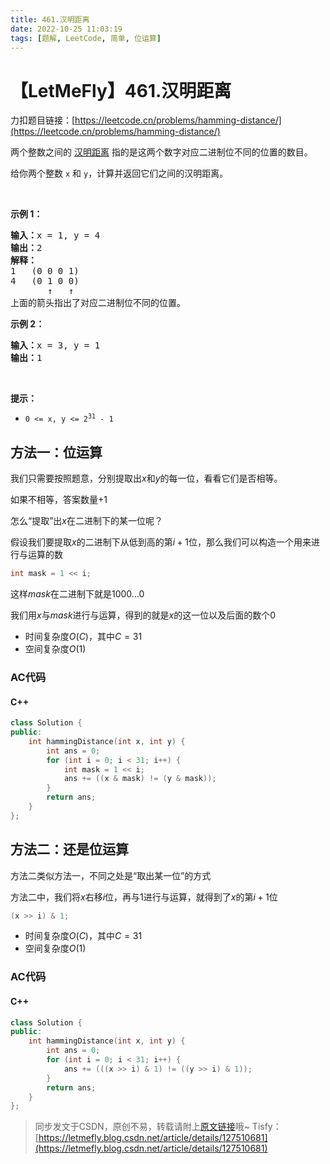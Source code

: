 ```yaml
---
title: 461.汉明距离
date: 2022-10-25 11:03:19
tags: [题解, LeetCode, 简单, 位运算]
---
```


# 【LetMeFly】461.汉明距离

力扣题目链接：[https://leetcode.cn/problems/hamming-distance/](https://leetcode.cn/problems/hamming-distance/)

<p>两个整数之间的 <a href="https://baike.baidu.com/item/%E6%B1%89%E6%98%8E%E8%B7%9D%E7%A6%BB">汉明距离</a> 指的是这两个数字对应二进制位不同的位置的数目。</p>

<p>给你两个整数 <code>x</code> 和 <code>y</code>，计算并返回它们之间的汉明距离。</p>

<p> </p>

<p><strong>示例 1：</strong></p>

<pre>
<strong>输入：</strong>x = 1, y = 4
<strong>输出：</strong>2
<strong>解释：</strong>
1   (0 0 0 1)
4   (0 1 0 0)
       ↑   ↑
上面的箭头指出了对应二进制位不同的位置。
</pre>

<p><strong>示例 2：</strong></p>

<pre>
<strong>输入：</strong>x = 3, y = 1
<strong>输出：</strong>1
</pre>

<p> </p>

<p><strong>提示：</strong></p>

<ul>
	<li><code>0 <= x, y <= 2<sup>31</sup> - 1</code></li>
</ul>


    
## 方法一：位运算

我们只需要按照题意，分别提取出$x$和$y$的每一位，看看它们是否相等。

如果不相等，答案数量+1

怎么“提取”出$x$在二进制下的某一位呢？

假设我们要提取$x$的二进制下从低到高的第$i + 1$位，那么我们可以构造一个用来进行与运算的数

```cpp
int mask = 1 << i;
```

这样$mask$在二进制下就是$1000...0$

我们用$x$与$mask$进行与运算，得到的就是$x$的这一位以及后面的数个$0$

+ 时间复杂度$O(C)$，其中$C=31$
+ 空间复杂度$O(1)$

### AC代码

#### C++

```cpp
class Solution {
public:
    int hammingDistance(int x, int y) {
        int ans = 0;
        for (int i = 0; i < 31; i++) {
            int mask = 1 << i;
            ans += ((x & mask) != (y & mask));
        }
        return ans;
    }
};
```

## 方法二：还是位运算

方法二类似方法一，不同之处是“取出某一位”的方式

方法二中，我们将$x$右移$i$位，再与$1$进行与运算，就得到了$x$的第$i+1$位

```cpp
(x >> i) & 1;
```

+ 时间复杂度$O(C)$，其中$C=31$
+ 空间复杂度$O(1)$

### AC代码

#### C++

```cpp
class Solution {
public:
    int hammingDistance(int x, int y) {
        int ans = 0;
        for (int i = 0; i < 31; i++) {
            ans += (((x >> i) & 1) != ((y >> i) & 1));
        }
        return ans;
    }
};
```

> 同步发文于CSDN，原创不易，转载请附上[原文链接](https://blog.letmefly.xyz/2022/10/25/LeetCode%200461.%E6%B1%89%E6%98%8E%E8%B7%9D%E7%A6%BB/)哦~
> Tisfy：[https://letmefly.blog.csdn.net/article/details/127510681](https://letmefly.blog.csdn.net/article/details/127510681)
